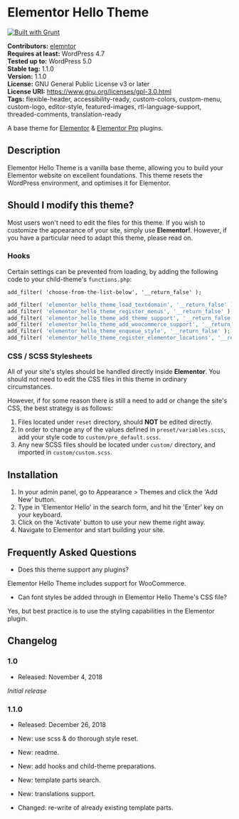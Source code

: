 # Elementor Hello Theme 
[![Built with Grunt](http://cdn.gruntjs.com/builtwith.svg)](http://google.com.au/)

**Contributors:** [elemntor](https://profiles.wordpress.org/elemntor)  
**Requires at least:** WordPress 4.7  
**Tested up to:** WordPress 5.0  
**Stable tag:** 1.1.0  
**Version:** 1.1.0  
**License:** GNU General Public License v3 or later  
**License URI:** https://www.gnu.org/licenses/gpl-3.0.html  
**Tags:** flexible-header, accessibility-ready, custom-colors, custom-menu, custom-logo, editor-style, featured-images, rtl-language-support, threaded-comments, translation-ready  

A base theme for [Elementor](https://elementor.com) & [Elementor Pro](https://elementor.com/pro) plugins.

## Description ##

Elementor Hello Theme is a vanilla base theme, allowing you to build your Elementor website on excellent foundations. This theme resets the WordPress environment, and optimises it for Elementor.

## Should I modify this theme? ##
Most users won't need to edit the files for this theme. If you wish to customize the appearance of your site, simply use **Elementor!**. However, if you have a particular need to adapt this theme, please read on.

### Hooks ###
Certain settings can be prevented from loading, by adding the following code to your child-theme's `functions.php`:

`add_filter( 'choose-from-the-list-below', '__return_false' );`

```php
add_filter( 'elementor_hello_theme_load_textdomain', '__return_false' ); // Load the theme's textdomain
add_filter( 'elementor_hello_theme_register_menus', '__return_false' ); // Register the theme's default menu location
add_filter( 'elementor_hello_theme_add_theme_support', '__return_false' ); // Register the theme's supported features
add_filter( 'elementor_hello_theme_add_woocommerce_support', '__return_false' ); // Register WooCommerce features, including product-gallery zoom, swipe & lightbox features
add_filter( 'elementor_hello_theme_enqueue_style', '__return_false' ); // Enqueue style
add_filter( 'elementor_hello_theme_register_elementor_locations', '__return_false' ); // Register elementor settings
```

### CSS / SCSS Stylesheets ###

All of your site's styles should be handled directly inside **Elementor**. You should not need to edit the CSS files in this theme in ordinary circumstances.

However, if for some reason there is still a need to add or change the site's CSS, the best strategy is as follows:
1. Files located under `reset` directory, should **NOT** be edited directly.
2. In order to change any of the values defined in `preset/variables.scss`, add your style code to `custom/pre_default.scss`.
3. Any new SCSS files should be located under `custom/` directory, and imported in `custom/custom.scss`.

## Installation ##

1. In your admin panel, go to Appearance > Themes and click the 'Add New' button.
2. Type in 'Elementor Hello' in the search form, and hit the 'Enter' key on your keyboard.
3. Click on the 'Activate' button to use your new theme right away.
4. Navigate to Elementor and start building your site.

## Frequently Asked Questions ##

* Does this theme support any plugins?

Elementor Hello Theme includes support for WooCommerce.

* Can font styles be added through in Elementor Hello Theme's CSS file?

Yes, but best practice is to use the styling capabilities in the Elementor plugin.

## Changelog ##

### 1.0 ###
* Released: November 4, 2018

*Initial release*

### 1.1.0 ###
* Released: December 26, 2018

* New: use scss & do thorough style reset.
* New: readme.
* New: add hooks and child-theme preparations.
* New: template parts search.
* New: translations support.
* Changed: re-write of already existing template parts.
